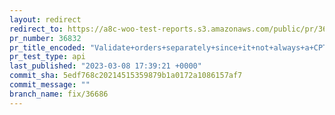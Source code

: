 ```yaml
---
layout: redirect
redirect_to: https://a8c-woo-test-reports.s3.amazonaws.com/public/pr/36832/api/index.html
pr_number: 36832
pr_title_encoded: "Validate+orders+separately+since+it+not+always+a+CPT."
pr_test_type: api
last_published: "2023-03-08 17:39:21 +0000"
commit_sha: 5edf768c20214515359879b1a0172a1086157af7
commit_message: ""
branch_name: fix/36686
---
```

